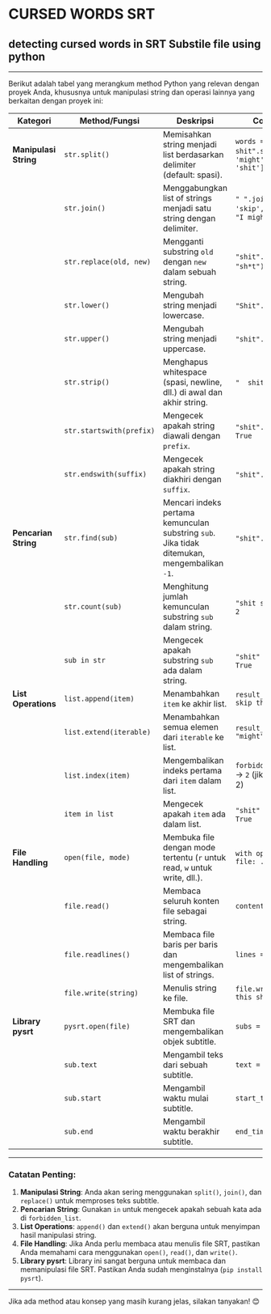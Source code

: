 # CURSED WORDS SRT

## detecting cursed words in SRT Substile file using python

<hr>

Berikut adalah tabel yang merangkum method Python yang relevan dengan proyek Anda, khususnya untuk manipulasi string dan operasi lainnya yang berkaitan dengan proyek ini:

| **Kategori**          | **Method/Fungsi**        | **Deskripsi**                                                                                | **Contoh Penggunaan**                                                                 |
| --------------------- | ------------------------ | -------------------------------------------------------------------------------------------- | ------------------------------------------------------------------------------------- |
| **Manipulasi String** | `str.split()`            | Memisahkan string menjadi list berdasarkan delimiter (default: spasi).                       | `words = "I might skip this shit".split()` → `['I', 'might', 'skip', 'this', 'shit']` |
|                       | `str.join()`             | Menggabungkan list of strings menjadi satu string dengan delimiter.                          | `" ".join(['I', 'might', 'skip', 'this', 'sh*t'])` → `"I might skip this sh*t"`       |
|                       | `str.replace(old, new)`  | Mengganti substring `old` dengan `new` dalam sebuah string.                                  | `"shit".replace("shit", "sh*t")` → `"sh*t"`                                           |
|                       | `str.lower()`            | Mengubah string menjadi lowercase.                                                           | `"Shit".lower()` → `"shit"`                                                           |
|                       | `str.upper()`            | Mengubah string menjadi uppercase.                                                           | `"shit".upper()` → `"SHIT"`                                                           |
|                       | `str.strip()`            | Menghapus whitespace (spasi, newline, dll.) di awal dan akhir string.                        | `"  shit  ".strip()` → `"shit"`                                                       |
|                       | `str.startswith(prefix)` | Mengecek apakah string diawali dengan `prefix`.                                              | `"shit".startswith("sh")` → `True`                                                    |
|                       | `str.endswith(suffix)`   | Mengecek apakah string diakhiri dengan `suffix`.                                             | `"shit".endswith("it")` → `True`                                                      |
| **Pencarian String**  | `str.find(sub)`          | Mencari indeks pertama kemunculan substring `sub`. Jika tidak ditemukan, mengembalikan `-1`. | `"shit".find("hi")` → `1`                                                             |
|                       | `str.count(sub)`         | Menghitung jumlah kemunculan substring `sub` dalam string.                                   | `"shit shit".count("shit")` → `2`                                                     |
|                       | `sub in str`             | Mengecek apakah substring `sub` ada dalam string.                                            | `"shit" in "I hate shit"` → `True`                                                    |
| **List Operations**   | `list.append(item)`      | Menambahkan `item` ke akhir list.                                                            | `result_words.append("I might skip this sh*t")`                                       |
|                       | `list.extend(iterable)`  | Menambahkan semua elemen dari `iterable` ke list.                                            | `result_words.extend(["I", "might", "skip"])`                                         |
|                       | `list.index(item)`       | Mengembalikan indeks pertama dari `item` dalam list.                                         | `forbidden_list.index("shit")` → `2` (jika "shit" ada di indeks 2)                    |
|                       | `item in list`           | Mengecek apakah `item` ada dalam list.                                                       | `"shit" in forbidden_list` → `True`                                                   |
| **File Handling**     | `open(file, mode)`       | Membuka file dengan mode tertentu (`r` untuk read, `w` untuk write, dll.).                   | `with open("sub.srt", "r") as file: ...`                                              |
|                       | `file.read()`            | Membaca seluruh konten file sebagai string.                                                  | `content = file.read()`                                                               |
|                       | `file.readlines()`       | Membaca file baris per baris dan mengembalikan list of strings.                              | `lines = file.readlines()`                                                            |
|                       | `file.write(string)`     | Menulis string ke file.                                                                      | `file.write("I might skip this sh*t")`                                                |
| **Library pysrt**     | `pysrt.open(file)`       | Membuka file SRT dan mengembalikan objek subtitle.                                           | `subs = pysrt.open("sub.srt")`                                                        |
|                       | `sub.text`               | Mengambil teks dari sebuah subtitle.                                                         | `text = sub.text`                                                                     |
|                       | `sub.start`              | Mengambil waktu mulai subtitle.                                                              | `start_time = sub.start`                                                              |
|                       | `sub.end`                | Mengambil waktu berakhir subtitle.                                                           | `end_time = sub.end`                                                                  |

---

### **Catatan Penting:**

1. **Manipulasi String**: Anda akan sering menggunakan `split()`, `join()`, dan `replace()` untuk memproses teks subtitle.
2. **Pencarian String**: Gunakan `in` untuk mengecek apakah sebuah kata ada di `forbidden_list`.
3. **List Operations**: `append()` dan `extend()` akan berguna untuk menyimpan hasil manipulasi string.
4. **File Handling**: Jika Anda perlu membaca atau menulis file SRT, pastikan Anda memahami cara menggunakan `open()`, `read()`, dan `write()`.
5. **Library pysrt**: Library ini sangat berguna untuk membaca dan memanipulasi file SRT. Pastikan Anda sudah menginstalnya (`pip install pysrt`).

---

Jika ada method atau konsep yang masih kurang jelas, silakan tanyakan! 😊
